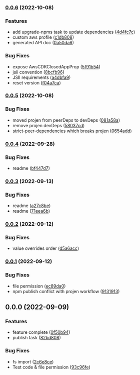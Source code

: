 ### [0.0.6](https://github.com/samson-sham/cdk-projen-closed-app/compare/v0.0.5...v0.0.6) (2022-10-08)


### Features

* add upgrade-npms task to update dependencies ([4d4fc7c](https://github.com/samson-sham/cdk-projen-closed-app/commit/4d4fc7ccc93ac5091bd111b81dcb776aefbd8793))
* custom aws profile ([c1db808](https://github.com/samson-sham/cdk-projen-closed-app/commit/c1db808aa0caffb412c5a08f263e44023b85f22b))
* generated API doc ([0a50da6](https://github.com/samson-sham/cdk-projen-closed-app/commit/0a50da6cd6b22375097c9fede7f1667025166b19))


### Bug Fixes

* expose AwsCDKClosedAppProp ([5f91b54](https://github.com/samson-sham/cdk-projen-closed-app/commit/5f91b5454589f036e4f27461626a24d18e2677fc))
* jsii convention ([8bcfb96](https://github.com/samson-sham/cdk-projen-closed-app/commit/8bcfb96ece5ae3573f80a9b0d02445b89afdda9e))
* JSII requirements ([a4dbfa9](https://github.com/samson-sham/cdk-projen-closed-app/commit/a4dbfa9beebf408f68ed4f9e915d6d2215b97a1c))
* reset version ([f04a7ca](https://github.com/samson-sham/cdk-projen-closed-app/commit/f04a7ca215f31c8f088ff08be38cdb38afe850b2))

### [0.0.5](https://github.com/samson-sham/cdk-projen-closed-app/compare/v0.0.4...v0.0.5) (2022-10-08)


### Bug Fixes

* moved projen from peerDeps to devDeps ([081a58a](https://github.com/samson-sham/cdk-projen-closed-app/commit/081a58aca0034a4ad4aab8991ab1d49724f9390e))
* remove projen devDeps ([58037cd](https://github.com/samson-sham/cdk-projen-closed-app/commit/58037cd2f98e032d3284a0eb182f1f5751c804c3))
* strict-peer-dependencies which breaks projen ([0654add](https://github.com/samson-sham/cdk-projen-closed-app/commit/0654add33cd0e50554b2b4e1ffed14a699efdd1c))

### [0.0.4](https://github.com/samson-sham/cdk-projen-closed-app/compare/v0.0.3...v0.0.4) (2022-09-28)


### Bug Fixes

* readme ([bf447d7](https://github.com/samson-sham/cdk-projen-closed-app/commit/bf447d7ee6fdc55feca82d406acb5720bd13223e))

### [0.0.3](https://github.com/samson-sham/cdk-projen-closed-app/compare/v0.0.2...v0.0.3) (2022-09-13)


### Bug Fixes

* readme ([a27c8be](https://github.com/samson-sham/cdk-projen-closed-app/commit/a27c8befdd5521a6d4e9cf5264841b12d522ab64))
* readme ([71eea6b](https://github.com/samson-sham/cdk-projen-closed-app/commit/71eea6bfa0afe29b114b0427392f174ff89edbed))

### [0.0.2](https://github.com/samson-sham/cdk-projen-closed-app/compare/v0.0.1...v0.0.2) (2022-09-12)


### Bug Fixes

* value overrides order ([d5a6acc](https://github.com/samson-sham/cdk-projen-closed-app/commit/d5a6acce6d7681274f4341e090d4cf40be52e96b))

### [0.0.1](https://github.com/samson-sham/cdk-projen-closed-app/compare/v0.0.0...v0.0.1) (2022-09-12)


### Bug Fixes

* file permission ([ec89da0](https://github.com/samson-sham/cdk-projen-closed-app/commit/ec89da0721916bba4df5599e378de184bb5d5cfb))
* npm publish conflict with projen workflow ([9131913](https://github.com/samson-sham/cdk-projen-closed-app/commit/9131913389c59c63746e37c358fbb79627c76aa3))

## 0.0.0 (2022-09-09)


### Features

* feature complete ([0f50b94](https://github.com/samson-sham/cdk-projen-closed-app/commit/0f50b947bb552b539e76e107a1180cacd47b0479))
* publish task ([82bd808](https://github.com/samson-sham/cdk-projen-closed-app/commit/82bd8083e5c07e83752c706dec2b2887b1ff3e6c))


### Bug Fixes

* fs import ([2c6e8ce](https://github.com/samson-sham/cdk-projen-closed-app/commit/2c6e8ced372f789782bd1abadb49dbed3b84846b))
* Test code & file permission ([93c96fe](https://github.com/samson-sham/cdk-projen-closed-app/commit/93c96fe4042e36ea274d6786a0cec77854e5a2f8))


